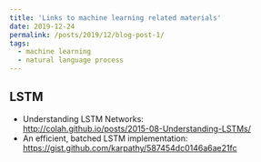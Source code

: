 ```yaml
---
title: 'Links to machine learning related materials'
date: 2019-12-24
permalink: /posts/2019/12/blog-post-1/
tags:
  - machine learning
  - natural language process
---
```


LSTM
------
* Understanding LSTM Networks:  
<http://colah.github.io/posts/2015-08-Understanding-LSTMs/>
* An efficient, batched LSTM implementation:  
<https://gist.github.com/karpathy/587454dc0146a6ae21fc>
